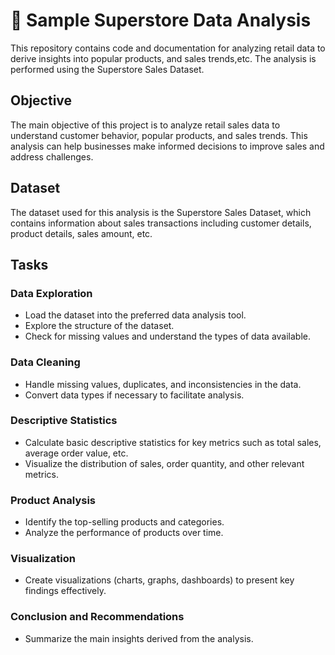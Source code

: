 # 🛒 Sample Superstore Data Analysis

This repository contains code and documentation for analyzing retail  data to derive insights into popular products, and sales trends,etc. The analysis is performed using the Superstore Sales Dataset.

## Objective
The main objective of this project is to analyze retail sales data to understand customer behavior, popular products, and sales trends. This analysis can help businesses make informed decisions to improve sales and address challenges.

## Dataset
The dataset used for this analysis is the Superstore Sales Dataset, which contains information about sales transactions including customer details, product details, sales amount, etc.

## Tasks

### Data Exploration
- Load the dataset into the preferred data analysis tool.
- Explore the structure of the dataset.
- Check for missing values and understand the types of data available.

### Data Cleaning
- Handle missing values, duplicates, and inconsistencies in the data.
- Convert data types if necessary to facilitate analysis.

### Descriptive Statistics
- Calculate basic descriptive statistics for key metrics such as total sales, average order value, etc.
- Visualize the distribution of sales, order quantity, and other relevant metrics.

### Product Analysis
- Identify the top-selling products and categories.
- Analyze the performance of products over time.

### Visualization
- Create visualizations (charts, graphs, dashboards) to present key findings effectively.

### Conclusion and Recommendations
- Summarize the main insights derived from the analysis.


